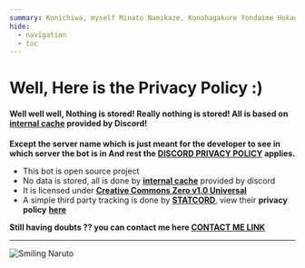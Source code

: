 ```yaml
---
summary: Konichiwa, myself Minato Namikaze, Konohagakure Yondaime Hokage, I try my best to do every work as a Hokage!
hide:
  - navigation
  - toc
---
```


<meta name="referrer" content="no-referrer">

# Well, Here is the Privacy Policy :)

#### Well well well, Nothing is stored! Really nothing is stored! All is based on [**internal cache**](https://discord.com/developers/docs/topics/gateway) provided by Discord!
**Except the server name which is just meant for the developer to see in which server the bot is in
And rest the [DISCORD PRIVACY POLICY](https://discord.com/privacy) applies.**

- This bot is open source project
- No data is stored, all is done by [**internal cache**](https://discord.com/developers/docs/topics/gateway) provided by discord
- It is licensed under [**Creative Commons Zero v1.0 Universal**](https://github.com/Dhruvacube/yondaime-hokage/blob/master/LICENSE) 
- A simple third party tracking is done by [**STATCORD**](https://statcord.com/), view their **privacy policy** [**here**](https://discordlabs.org/privacy)

**Still having doubts ?? you can contact me here [CONTACT ME LINK](https://dhruvacuber.pythonanywhere.com/contact/)**

***

![Smiling Naruto](https://i.imgur.com/HQytIoC.jpg)
